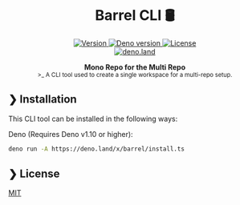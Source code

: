 <h1 align="center">Barrel CLI 🛢</h1>

<p align="center" class="badges-container">
  <a href="https://github.com/ccalamos/barrel-cli/releases">
    <img alt="Version" src="https://img.shields.io/github/v/release/ccalamos/barrel-cli?logo=github&include_prereleases" />
  </a>
  <a href="https://deno.land/">
    <img alt="Deno version" src="https://img.shields.io/badge/deno-^1.10.1-blue?logo=deno" />
  </a>
  <a href="./LICENSE">
    <img alt="License" src="https://img.shields.io/github/license/ccalamos/barrel-cli?logo=github" />
  </a>
  <br>
  <a href="https://deno.land/x/barrel">
    <img alt="deno.land" src="https://img.shields.io/badge/Published on deno.land-blue?logo=deno&logoColor=959DA6&color=272727" />
  </a>
</p>

<p align="center">
  <b>Mono Repo for the Multi Repo</b></br>
  <sub>>_ A CLI tool used to create a single workspace for a multi-repo setup.</sub>
</p>

## ❯ Installation

This CLI tool can be installed in the following ways:

Deno (Requires Deno v1.10 or higher):

```zsh
deno run -A https://deno.land/x/barrel/install.ts
```

## ❯ License

[MIT](LICENSE)
